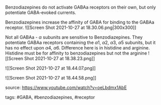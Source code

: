 Benzodiazepines do not activate GABAa receptors on their own, but only potentiate GABA-evoked currents.

Benzodiazepines increase the affinity of GABA for binding to the GABAa receptor.
![[Screen Shot 2021-10-27 at 18.30.06.png|300x300]]



Not all GABAa - $\alpha$ subunits are sensitive to Benzodiazepines. 
They potentiate GABAa receptors containing the $\alpha 1$, $\alpha 2$, $\alpha 3$, $\alpha 5$ subunits, but it has no effect upon $\alpha 4$, $\alpha 6$.
Difference here is in histidine and arginine.
Histidine must be for affinity to benzodiazepines but not the arginine
![[Screen Shot 2021-10-27 at 18.38.23.png]]


![[Screen Shot 2021-10-27 at 18.44.07.png]]


![[Screen Shot 2021-10-27 at 18.44.58.png]]

source: https://www.youtube.com/watch?v=oeLbdmx1AbE

tags: #GABA, #benzodiazepines, #receptor